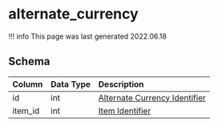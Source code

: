 # alternate_currency

!!! info
	This page was last generated 2022.06.18

## Schema

| Column | Data Type | Description |
| :--- | :--- | :--- |
| id | int | [Alternate Currency Identifier](../../../../server/items/alternate-currencies) |
| item_id | int | [Item Identifier](../../schema/items/items.md) |

